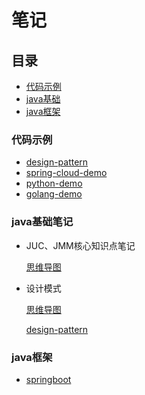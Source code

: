 # 笔记

## 目录


* [代码示例](###代码示例)
* [java基础](###java基础笔记)
* [java框架](###java框架)

### 代码示例

* [design-pattern](design-pattern/README.md)
* [spring-cloud-demo](https://github.com/vvyun/spring-cloud-demo.git)
* [python-demo](python-demo/README.md)
* [golang-demo](golang-demo/README.md)

### java基础笔记 
    
- JUC、JMM核心知识点笔记

   [思维导图](https://www.processon.com/view/5f2779360791291b9977c9a5#map)

- 设计模式

   [思维导图](https://www.processon.com/mindmap/5f2779360791291b9977c9a5)

   [design-pattern](./design-pattern/README.md)

### java框架 

* [springboot](springboot.md)
